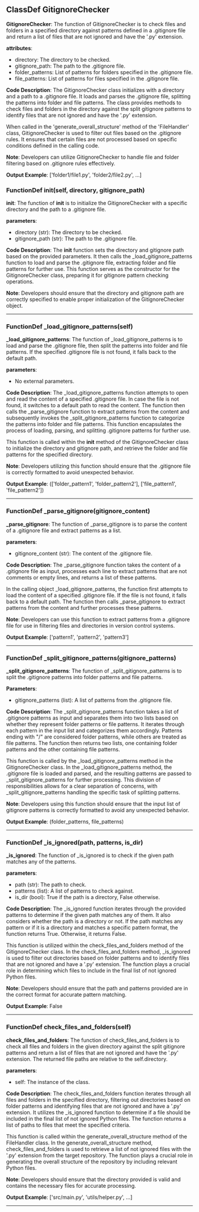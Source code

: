 ## ClassDef GitignoreChecker
**GitignoreChecker**: The function of GitignoreChecker is to check files and folders in a specified directory against patterns defined in a .gitignore file and return a list of files that are not ignored and have the '.py' extension.

**attributes**:
- directory: The directory to be checked.
- gitignore_path: The path to the .gitignore file.
- folder_patterns: List of patterns for folders specified in the .gitignore file.
- file_patterns: List of patterns for files specified in the .gitignore file.

**Code Description**:
The GitignoreChecker class initializes with a directory and a path to a .gitignore file. It loads and parses the .gitignore file, splitting the patterns into folder and file patterns. The class provides methods to check files and folders in the directory against the split gitignore patterns to identify files that are not ignored and have the '.py' extension.

When called in the 'generate_overall_structure' method of the 'FileHandler' class, GitignoreChecker is used to filter out files based on the .gitignore rules. It ensures that certain files are not processed based on specific conditions defined in the calling code.

**Note**:
Developers can utilize GitignoreChecker to handle file and folder filtering based on .gitignore rules effectively.

**Output Example**:
['folder1/file1.py', 'folder2/file2.py', ...]
### FunctionDef __init__(self, directory, gitignore_path)
**__init__**: The function of __init__ is to initialize the GitignoreChecker with a specific directory and the path to a .gitignore file.

**parameters**:
- directory (str): The directory to be checked.
- gitignore_path (str): The path to the .gitignore file.

**Code Description**:
The __init__ function sets the directory and gitignore path based on the provided parameters. It then calls the _load_gitignore_patterns function to load and parse the .gitignore file, extracting folder and file patterns for further use. This function serves as the constructor for the GitignoreChecker class, preparing it for gitignore pattern checking operations.

**Note**:
Developers should ensure that the directory and gitignore path are correctly specified to enable proper initialization of the GitignoreChecker object.
***
### FunctionDef _load_gitignore_patterns(self)
**_load_gitignore_patterns**: The function of _load_gitignore_patterns is to load and parse the .gitignore file, then split the patterns into folder and file patterns. If the specified .gitignore file is not found, it falls back to the default path.

**parameters**:
- No external parameters.

**Code Description**:
The _load_gitignore_patterns function attempts to open and read the content of a specified .gitignore file. In case the file is not found, it switches to a default path to read the content. The function then calls the _parse_gitignore function to extract patterns from the content and subsequently invokes the _split_gitignore_patterns function to categorize the patterns into folder and file patterns. This function encapsulates the process of loading, parsing, and splitting .gitignore patterns for further use.

This function is called within the __init__ method of the GitignoreChecker class to initialize the directory and gitignore path, and retrieve the folder and file patterns for the specified directory.

**Note**:
Developers utilizing this function should ensure that the .gitignore file is correctly formatted to avoid unexpected behavior.

**Output Example**:
(['folder_pattern1', 'folder_pattern2'], ['file_pattern1', 'file_pattern2'])
***
### FunctionDef _parse_gitignore(gitignore_content)
**_parse_gitignore**: The function of _parse_gitignore is to parse the content of a .gitignore file and extract patterns as a list.

**parameters**:
- gitignore_content (str): The content of the .gitignore file.

**Code Description**:
The _parse_gitignore function takes the content of a .gitignore file as input, processes each line to extract patterns that are not comments or empty lines, and returns a list of these patterns.

In the calling object _load_gitignore_patterns, the function first attempts to load the content of a specified .gitignore file. If the file is not found, it falls back to a default path. The function then calls _parse_gitignore to extract patterns from the content and further processes these patterns.

**Note**:
Developers can use this function to extract patterns from a .gitignore file for use in filtering files and directories in version control systems.

**Output Example**:
['pattern1', 'pattern2', 'pattern3']
***
### FunctionDef _split_gitignore_patterns(gitignore_patterns)
**_split_gitignore_patterns**: The function of _split_gitignore_patterns is to split the .gitignore patterns into folder patterns and file patterns.

**Parameters**:
- gitignore_patterns (list): A list of patterns from the .gitignore file.

**Code Description**:
The _split_gitignore_patterns function takes a list of .gitignore patterns as input and separates them into two lists based on whether they represent folder patterns or file patterns. It iterates through each pattern in the input list and categorizes them accordingly. Patterns ending with "/" are considered folder patterns, while others are treated as file patterns. The function then returns two lists, one containing folder patterns and the other containing file patterns.

This function is called by the _load_gitignore_patterns method in the GitignoreChecker class. In the _load_gitignore_patterns method, the .gitignore file is loaded and parsed, and the resulting patterns are passed to _split_gitignore_patterns for further processing. This division of responsibilities allows for a clear separation of concerns, with _split_gitignore_patterns handling the specific task of splitting patterns.

**Note**:
Developers using this function should ensure that the input list of gitignore patterns is correctly formatted to avoid any unexpected behavior.

**Output Example**:
(folder_patterns, file_patterns)
***
### FunctionDef _is_ignored(path, patterns, is_dir)
**_is_ignored**: The function of _is_ignored is to check if the given path matches any of the patterns.

**parameters**:
- path (str): The path to check.
- patterns (list): A list of patterns to check against.
- is_dir (bool): True if the path is a directory, False otherwise.

**Code Description**:
The _is_ignored function iterates through the provided patterns to determine if the given path matches any of them. It also considers whether the path is a directory or not. If the path matches any pattern or if it is a directory and matches a specific pattern format, the function returns True. Otherwise, it returns False. 

This function is utilized within the check_files_and_folders method of the GitignoreChecker class. In the check_files_and_folders method, _is_ignored is used to filter out directories based on folder patterns and to identify files that are not ignored and have a '.py' extension. The function plays a crucial role in determining which files to include in the final list of not ignored Python files.

**Note**:
Developers should ensure that the path and patterns provided are in the correct format for accurate pattern matching.

**Output Example**:
False
***
### FunctionDef check_files_and_folders(self)
**check_files_and_folders**: The function of check_files_and_folders is to check all files and folders in the given directory against the split gitignore patterns and return a list of files that are not ignored and have the '.py' extension. The returned file paths are relative to the self.directory.

**parameters**:
- self: The instance of the class.
  
**Code Description**:
The check_files_and_folders function iterates through all files and folders in the specified directory, filtering out directories based on folder patterns and identifying files that are not ignored and have a '.py' extension. It utilizes the _is_ignored function to determine if a file should be included in the final list of not ignored Python files. The function returns a list of paths to files that meet the specified criteria.

This function is called within the generate_overall_structure method of the FileHandler class. In the generate_overall_structure method, check_files_and_folders is used to retrieve a list of not ignored files with the '.py' extension from the target repository. The function plays a crucial role in generating the overall structure of the repository by including relevant Python files.

**Note**:
Developers should ensure that the directory provided is valid and contains the necessary files for accurate processing.

**Output Example**:
['src/main.py', 'utils/helper.py', ...]
***
